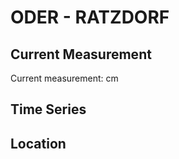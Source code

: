 # ODER - RATZDORF

## Current Measurement

Current measurement: <Value topic="rivers/pegel-online/ODER/RATZDORF/measurementValue"/> cm

## Time Series

<TimeSeries topic="rivers/pegel-online/ODER/RATZDORF/measurementValue" period="week" />

## Location

<WorldMap>
  <Marker lat="52.07053585854816" lon="14.752950965494204" labelTopic="rivers/pegel-online/ODER/RATZDORF/measurementValue" />
</WorldMap>

